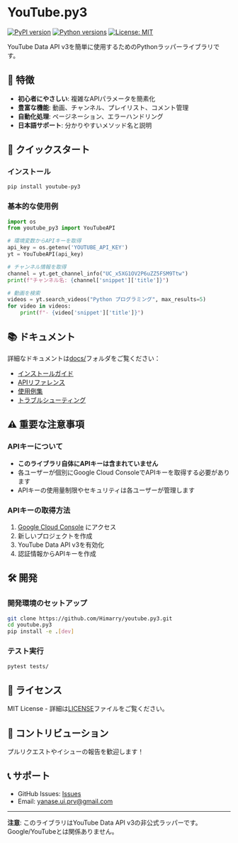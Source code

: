 # YouTube.py3

[![PyPI version](https://badge.fury.io/py/youtube-py3.svg)](https://badge.fury.io/py/youtube-py3)
[![Python versions](https://img.shields.io/pypi/pyversions/youtube-py3.svg)](https://pypi.org/project/youtube-py3/)
[![License: MIT](https://img.shields.io/badge/License-MIT-yellow.svg)](https://opensource.org/licenses/MIT)

YouTube Data API v3を簡単に使用するためのPythonラッパーライブラリです。

## 🎯 特徴

- **初心者にやさしい**: 複雑なAPIパラメータを簡素化
- **豊富な機能**: 動画、チャンネル、プレイリスト、コメント管理
- **自動化処理**: ページネーション、エラーハンドリング
- **日本語サポート**: 分かりやすいメソッド名と説明

## 🚀 クイックスタート

### インストール

```bash
pip install youtube-py3
```

### 基本的な使用例

```python
import os
from youtube_py3 import YouTubeAPI

# 環境変数からAPIキーを取得
api_key = os.getenv('YOUTUBE_API_KEY')
yt = YouTubeAPI(api_key)

# チャンネル情報を取得
channel = yt.get_channel_info("UC_x5XG1OV2P6uZZ5FSM9Ttw")
print(f"チャンネル名: {channel['snippet']['title']}")

# 動画を検索
videos = yt.search_videos("Python プログラミング", max_results=5)
for video in videos:
    print(f"- {video['snippet']['title']}")
```

## 📚 ドキュメント

詳細なドキュメントは[docs/](docs/)フォルダをご覧ください：

- [インストールガイド](docs/installation.md)
- [APIリファレンス](docs/api_reference.md)
- [使用例集](docs/examples/)
- [トラブルシューティング](docs/troubleshooting.md)

## ⚠️ 重要な注意事項

### APIキーについて
- **このライブラリ自体にAPIキーは含まれていません**
- 各ユーザーが個別にGoogle Cloud ConsoleでAPIキーを取得する必要があります
- APIキーの使用量制限やセキュリティは各ユーザーが管理します

### APIキーの取得方法
1. [Google Cloud Console](https://console.cloud.google.com/) にアクセス
2. 新しいプロジェクトを作成
3. YouTube Data API v3を有効化
4. 認証情報からAPIキーを作成

## 🛠️ 開発

### 開発環境のセットアップ

```bash
git clone https://github.com/Himarry/youtube.py3.git
cd youtube.py3
pip install -e .[dev]
```

### テスト実行

```bash
pytest tests/
```

## 📄 ライセンス

MIT License - 詳細は[LICENSE](LICENSE)ファイルをご覧ください。

## 🤝 コントリビューション

プルリクエストやイシューの報告を歓迎します！

## 📞 サポート

- GitHub Issues: [Issues](https://github.com/Himarry/youtube.py3/issues)
- Email: yanase.ui.prv@gmail.com

---

**注意**: このライブラリはYouTube Data API v3の非公式ラッパーです。Google/YouTubeとは関係ありません。
